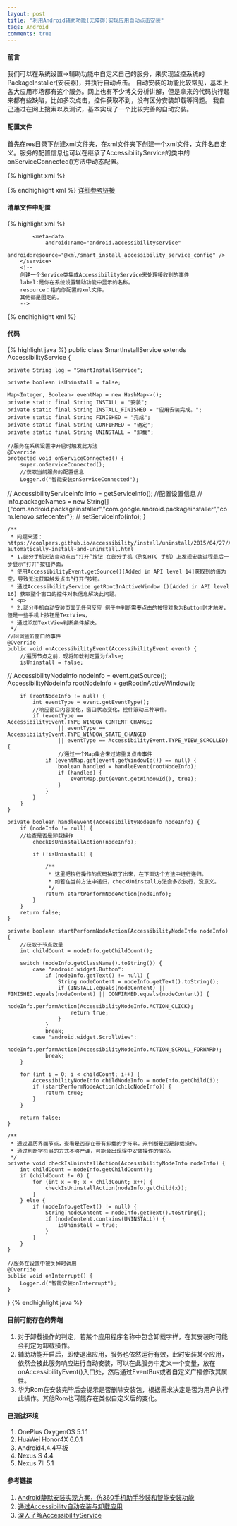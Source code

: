 ```yaml
---
layout: post
title: "利用Android辅助功能(无障碍)实现应用自动点击安装"
tags: Android
comments: true
---
```


#### **前言** ####
我们可以在系统设置->辅助功能中自定义自己的服务，来实现监控系统的PackageInstaller(安装器)，并执行自动点击。
自动安装的功能比较常见，基本上各大应用市场都有这个服务。网上也有不少博文分析讲解，但是拿来的代码执行起来都有些缺陷，比如多次点击，控件获取不到，没有区分安装卸载等问题。
我自己通过在网上搜索以及测试，基本实现了一个比较完善的自动安装。

#### **配置文件** ####
首先在res目录下创建xml文件夹，在xml文件夹下创建一个xml文件，文件名自定义。服务的配置信息也可以在继承了AccessibilityService的类中的onServiceConnected()方法中动态配置。

{% highlight xml %}
<?xml version="1.0" encoding="utf-8"?>
<accessibility-service xmlns:android="http://schemas.android.com/apk/res/android"
    android:packageNames="com.android.packageinstaller,com.google.android.packageinstaller,com.lenovo.safecenter"
    android:description="@string/smart_install_accessibility_service_description"
    android:accessibilityEventTypes="typeAllMask"
    android:accessibilityFlags="flagDefault"
    android:accessibilityFeedbackType="feedbackGeneric"
    android:canRetrieveWindowContent="true"
    />
    <!--
    packageNames
    指定我们要监听哪个应用程序下的窗口活动，这里写com.android.packageinstaller表示监听Android系统的安装界面。部分Android Rom可能替换了系统的安装器，具体需要自己适配。
    description
    指定在无障碍服务当中显示给用户看的说明信息。
    accessibilityEventTypes
    指定我们在监听窗口中可以接收哪些事件，例如长按，点击，窗口内容变化等等，这里写typeAllMask表示所有的事件都能模拟。
    accessibilityFlags
    可以指定无障碍服务的一些附加参数，传默认值flagDefault就行。
    accessibilityFeedbackType
    指定无障碍服务的反馈方式，类似语音，震动等等。实际上无障碍服务这个功能是Android提供给一些残疾人士使用的，比如说盲人不方便使用手机，就可以借助无障碍服务配合语音反馈来操作手机，而我们其实是不需要反馈的，因此随便传一个值就可以，这里传入feedbackGeneric(普通回馈)。
    canRetrieveWindowContent
    指定是否允许我们的程序读取窗口中的节点和内容，必须写true。
    notificationTimeout
    响应事件的时间间隔
    -->
{% endhighlight xml %}
[详细参考链接][1]

#### **清单文件中配置** ####
{% highlight xml %}
        <service
            android:name=".smartinstall.SmartInstallService"
            android:label="辅助智能安装"
            android:permission="android.permission.BIND_ACCESSIBILITY_SERVICE">
            <intent-filter>
                <action android:name="android.accessibilityservice.AccessibilityService" />
            </intent-filter>

            <meta-data
                android:name="android.accessibilityservice"
                android:resource="@xml/smart_install_accessibility_service_config" />
        </service>
        <!-- 
        创建一个Service类集成AccessibilityService来处理接收到的事件
        label:是你在系统设置辅助功能中显示的名称。
        resource：指向你配置的xml文件。
        其他都是固定的。
        -->
{% endhighlight xml %}

#### **代码** ####
{% highlight java %}
public class SmartInstallService extends AccessibilityService {

    private String log = "SmartInstallService";

    private boolean isUninstall = false;

    Map<Integer, Boolean> eventMap = new HashMap<>();
    private static final String INSTALL = "安装";
    private static final String INSTALL_FINISHED = "应用安装完成。";
    private static final String FINISHED = "完成";
    private static final String CONFIRMED = "确定";
    private static final String UNINSTALL = "卸载";

    //服务在系统设置中开启时触发此方法
    @Override
    protected void onServiceConnected() {
        super.onServiceConnected();
        //获取当前服务的配置信息
        Logger.d("智能安装onServiceConnected");
//        AccessibilityServiceInfo info = getServiceInfo();
        //配置设置信息
//        info.packageNames = new String[]{"com.android.packageinstaller","com.google.android.packageinstaller","com.lenovo.safecenter"};
//        setServiceInfo(info);
    }

    /**
     * 问题来源：https://coolpers.github.io/accessibility/install/uninstall/2015/04/27/Accessibility-automatically-install-and-uninstall.html
     * 1.部分手机无法自动点击“打开”按钮 在部分手机（例如HTC 手机）上发现安装过程最后一步显示“打开”按钮界面，
     * 使用AccessibilityEvent.getSource()[Added in API level 14]获取到的值为空，导致无法获取触发点击“打开”按钮。
     * 通过AccessibilityService.getRootInActiveWindow ()[Added in API level 16] 获取整个窗口的控件对象信息解决此问题。
     * <p>
     * 2.部分手机自动安装页面无任何反应 例子中判断需要点击的按钮对象为Button时才触发，但是一些手机上按钮是TextView，
     * 通过添加TextView判断条件解决。
     */
    //回调监听窗口的事件
    @Override
    public void onAccessibilityEvent(AccessibilityEvent event) {
        //遍历节点之前，现将卸载判定置为false;
        isUninstall = false;

//        AccessibilityNodeInfo nodeInfo = event.getSource();
        AccessibilityNodeInfo rootNodeInfo = getRootInActiveWindow();

        if (rootNodeInfo != null) {
            int eventType = event.getEventType();
            //响应窗口内容变化，窗口状态变化，控件滚动三种事件。
            if (eventType == AccessibilityEvent.TYPE_WINDOW_CONTENT_CHANGED
                    || eventType == AccessibilityEvent.TYPE_WINDOW_STATE_CHANGED
                    || eventType == AccessibilityEvent.TYPE_VIEW_SCROLLED) {
                    //通过一个Map集合来过滤重复点击事件
                if (eventMap.get(event.getWindowId()) == null) {
                    boolean handled = handleEvent(rootNodeInfo);
                    if (handled) {
                        eventMap.put(event.getWindowId(), true);
                    }
                }
            }
        }
    }

    private boolean handleEvent(AccessibilityNodeInfo nodeInfo) {
        if (nodeInfo != null) {
        //检查是否是卸载操作
            checkIsUninstallAction(nodeInfo);

            if (!isUninstall) {

                /**
                 * 这里把执行操作的代码抽取了出来，在下面这个方法中进行递归。
                 * 如若在当前方法中递归，checkUninstall方法会多次执行，没意义。
                 */
                return startPerformNodeAction(nodeInfo);
            }
        }
        return false;
    }

    private boolean startPerformNodeAction(AccessibilityNodeInfo nodeInfo) {
        //获取子节点数量
        int childCount = nodeInfo.getChildCount();

        switch (nodeInfo.getClassName().toString()) {
            case "android.widget.Button":
                if (nodeInfo.getText() != null) {
                    String nodeContent = nodeInfo.getText().toString();
                    if (INSTALL.equals(nodeContent) || FINISHED.equals(nodeContent) || CONFIRMED.equals(nodeContent)) {
                        nodeInfo.performAction(AccessibilityNodeInfo.ACTION_CLICK);
                        return true;
                    }
                }
                break;
            case "android.widget.ScrollView":
                nodeInfo.performAction(AccessibilityNodeInfo.ACTION_SCROLL_FORWARD);
                break;
        }

        for (int i = 0; i < childCount; i++) {
            AccessibilityNodeInfo childNodeInfo = nodeInfo.getChild(i);
            if (startPerformNodeAction(childNodeInfo)) {
                return true;
            }
        }

        return false;
    }

    /**
     * 通过遍历界面节点，查看是否存在带有卸载的字符串。来判断是否是卸载操作。
     * 通过判断字符串的方式不够严谨，可能会出现误中安装操作的情况。
     */
    private void checkIsUninstallAction(AccessibilityNodeInfo nodeInfo) {
        int childCount = nodeInfo.getChildCount();
        if (childCount != 0) {
            for (int x = 0; x < childCount; x++) {
                checkIsUninstallAction(nodeInfo.getChild(x));
            }
        } else {
            if (nodeInfo.getText() != null) {
                String nodeContent = nodeInfo.getText().toString();
                if (nodeContent.contains(UNINSTALL)) {
                    isUninstall = true;
                }
            }
        }
    }

    //服务在设置中被关掉时调用
    @Override
    public void onInterrupt() {
        Logger.d("智能安装onInterrupt");
    }
}
{% endhighlight java %}
#### **目前可能存在的弊端** ####
1. 对于卸载操作的判定，若某个应用程序名称中包含卸载字样，在其安装时可能会判定为卸载操作。
2. 辅助功能开启后，即使退出应用，服务也依然运行有效，此时安装某个应用，依然会被此服务响应进行自动安装，可以在此服务中定义一个变量，放在onAccessibilityEvent()入口处，然后通过EventBus或者自定义广播修改其属性。
3. 华为Rom在安装完毕后会提示是否删除安装包，根据需求决定是否为用户执行此操作。其他Rom也可能存在类似自定义后的变化。

#### **已测试环境**
1. OnePlus OxygenOS 5.1.1
2. HuaWei Honor4X 6.0.1
3. Android4.4.4平板
4. Nexus S 4.4
5. Nexus 7Ⅱ  5.1

#### **参考链接** ####
1. [Android静默安装实现方案，仿360手机助手秒装和智能安装功能][2]
2. [通过Accessibility自动安装与卸载应用][3]
3. [深入了解AccessibilityService][4]


  [1]: https://developer.android.com/reference/android/accessibilityservice/AccessibilityServiceInfo.html
  [2]: http://blog.csdn.net/sinyu890807/article/details/47803149
  [3]: https://coolpers.github.io/accessibility/install/uninstall/2015/04/27/Accessibility-automatically-install-and-uninstall.html
  [4]: http://blog.csdn.net/dd864140130/article/details/51794318